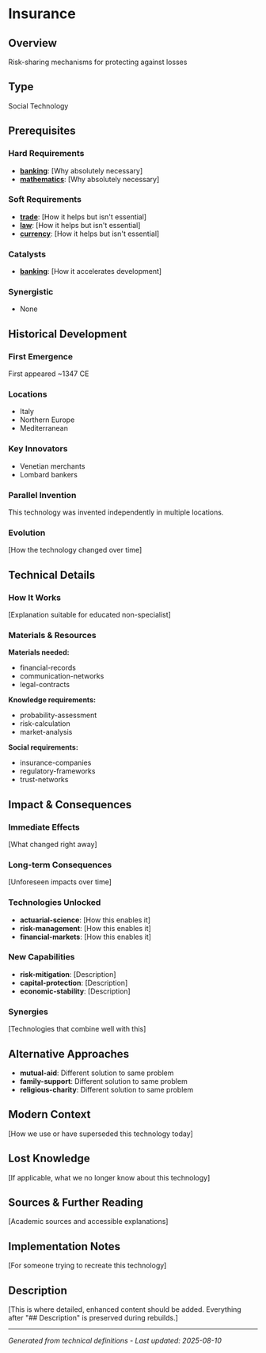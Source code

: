 # Insurance

## Overview
Risk-sharing mechanisms for protecting against losses

## Type
Social Technology

## Prerequisites

### Hard Requirements
- **[banking](../banking/README.md)**: [Why absolutely necessary]
- **[mathematics](../mathematics/README.md)**: [Why absolutely necessary]

### Soft Requirements
- **[trade](../trade/README.md)**: [How it helps but isn't essential]
- **[law](../law/README.md)**: [How it helps but isn't essential]
- **[currency](../currency/README.md)**: [How it helps but isn't essential]

### Catalysts
- **[banking](../banking/README.md)**: [How it accelerates development]

### Synergistic
- None

## Historical Development

### First Emergence
First appeared ~1347 CE

### Locations
- Italy
- Northern Europe
- Mediterranean

### Key Innovators
- Venetian merchants
- Lombard bankers

### Parallel Invention
This technology was invented independently in multiple locations.

### Evolution
[How the technology changed over time]

## Technical Details

### How It Works
[Explanation suitable for educated non-specialist]

### Materials & Resources
**Materials needed:**
- financial-records
- communication-networks
- legal-contracts


**Knowledge requirements:**
- probability-assessment
- risk-calculation
- market-analysis


**Social requirements:**
- insurance-companies
- regulatory-frameworks
- trust-networks

## Impact & Consequences

### Immediate Effects
[What changed right away]

### Long-term Consequences
[Unforeseen impacts over time]

### Technologies Unlocked
- **actuarial-science**: [How this enables it]
- **risk-management**: [How this enables it]
- **financial-markets**: [How this enables it]

### New Capabilities
- **risk-mitigation**: [Description]
- **capital-protection**: [Description]
- **economic-stability**: [Description]

### Synergies
[Technologies that combine well with this]

## Alternative Approaches
- **mutual-aid**: Different solution to same problem
- **family-support**: Different solution to same problem
- **religious-charity**: Different solution to same problem

## Modern Context
[How we use or have superseded this technology today]

## Lost Knowledge
[If applicable, what we no longer know about this technology]

## Sources & Further Reading
[Academic sources and accessible explanations]

## Implementation Notes
[For someone trying to recreate this technology]

## Description










[This is where detailed, enhanced content should be added. Everything after "## Description" is preserved during rebuilds.]

---
*Generated from technical definitions - Last updated: 2025-08-10*
